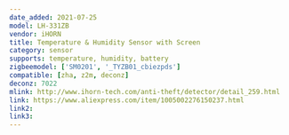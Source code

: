 ```yaml
---
date_added: 2021-07-25
model: LH-331ZB
vendor: iHORN
title: Temperature & Humidity Sensor with Screen
category: sensor
supports: temperature, humidity, battery
zigbeemodel: ['SM0201', '_TYZB01_cbiezpds']
compatible: [zha, z2m, deconz]
deconz: 7022
mlink: http://www.ihorn-tech.com/anti-theft/detector/detail_259.html
link: https://www.aliexpress.com/item/1005002276150237.html
link2: 
link3: 
---
```

